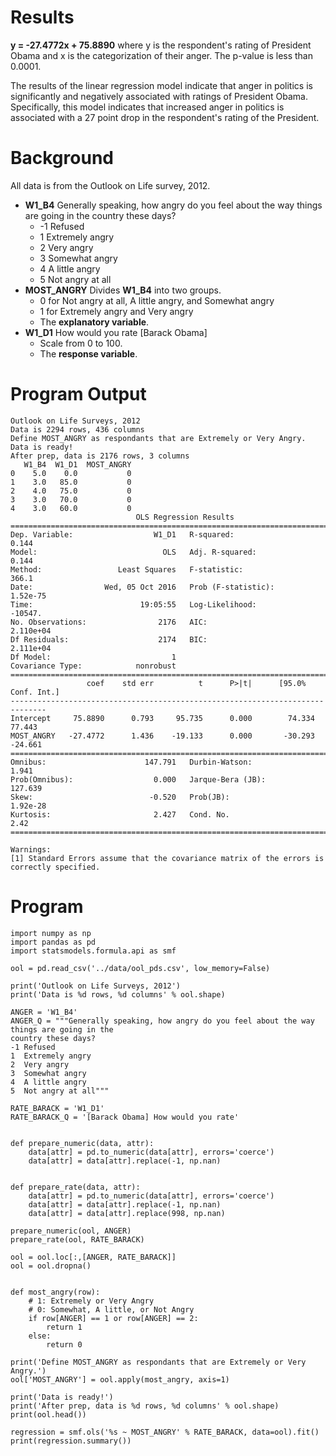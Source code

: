 
# Results
**y = -27.4772x + 75.8890** where y is the respondent's rating of President Obama and x is the categorization of their anger.
The p-value is less than 0.0001.

The results of the linear regression model indicate that anger in politics is significantly and negatively associated
with ratings of President Obama. Specifically, this model indicates that increased anger in politics is associated with
a 27 point drop in the respondent's rating of the President.

# Background
All data is from the Outlook on Life survey, 2012.

* **W1_B4** Generally speaking, how angry do you feel about the way things are going in the country these days?
  * -1 Refused
  * 1  Extremely angry
  * 2  Very angry
  * 3  Somewhat angry
  * 4  A little angry
  * 5  Not angry at all
* **MOST_ANGRY** Divides **W1_B4** into two groups.
  * 0 for Not angry at all, A little angry, and Somewhat angry
  * 1 for Extremely angry and Very angry
  * The **explanatory variable**.
* **W1_D1** How would you rate [Barack Obama]
  * Scale from 0 to 100.
  * The **response variable**.

# Program Output

```
Outlook on Life Surveys, 2012
Data is 2294 rows, 436 columns
Define MOST_ANGRY as respondants that are Extremely or Very Angry.
Data is ready!
After prep, data is 2176 rows, 3 columns
   W1_B4  W1_D1  MOST_ANGRY
0    5.0    0.0           0
1    3.0   85.0           0
2    4.0   75.0           0
3    3.0   70.0           0
4    3.0   60.0           0
                            OLS Regression Results
==============================================================================
Dep. Variable:                  W1_D1   R-squared:                       0.144
Model:                            OLS   Adj. R-squared:                  0.144
Method:                 Least Squares   F-statistic:                     366.1
Date:                Wed, 05 Oct 2016   Prob (F-statistic):           1.52e-75
Time:                        19:05:55   Log-Likelihood:                -10547.
No. Observations:                2176   AIC:                         2.110e+04
Df Residuals:                    2174   BIC:                         2.111e+04
Df Model:                           1
Covariance Type:            nonrobust
==============================================================================
                 coef    std err          t      P>|t|      [95.0% Conf. Int.]
------------------------------------------------------------------------------
Intercept     75.8890      0.793     95.735      0.000        74.334    77.443
MOST_ANGRY   -27.4772      1.436    -19.133      0.000       -30.293   -24.661
==============================================================================
Omnibus:                      147.791   Durbin-Watson:                   1.941
Prob(Omnibus):                  0.000   Jarque-Bera (JB):              127.639
Skew:                          -0.520   Prob(JB):                     1.92e-28
Kurtosis:                       2.427   Cond. No.                         2.42
==============================================================================

Warnings:
[1] Standard Errors assume that the covariance matrix of the errors is correctly specified.
```

# Program
```
import numpy as np
import pandas as pd
import statsmodels.formula.api as smf

ool = pd.read_csv('../data/ool_pds.csv', low_memory=False)

print('Outlook on Life Surveys, 2012')
print('Data is %d rows, %d columns' % ool.shape)

ANGER = 'W1_B4'
ANGER_Q = """Generally speaking, how angry do you feel about the way things are going in the
country these days?
-1 Refused
1  Extremely angry
2  Very angry
3  Somewhat angry
4  A little angry
5  Not angry at all"""

RATE_BARACK = 'W1_D1'
RATE_BARACK_Q = '[Barack Obama] How would you rate'


def prepare_numeric(data, attr):
    data[attr] = pd.to_numeric(data[attr], errors='coerce')
    data[attr] = data[attr].replace(-1, np.nan)


def prepare_rate(data, attr):
    data[attr] = pd.to_numeric(data[attr], errors='coerce')
    data[attr] = data[attr].replace(-1, np.nan)
    data[attr] = data[attr].replace(998, np.nan)

prepare_numeric(ool, ANGER)
prepare_rate(ool, RATE_BARACK)

ool = ool.loc[:,[ANGER, RATE_BARACK]]
ool = ool.dropna()


def most_angry(row):
    # 1: Extremely or Very Angry
    # 0: Somewhat, A little, or Not Angry
    if row[ANGER] == 1 or row[ANGER] == 2:
        return 1
    else:
        return 0

print('Define MOST_ANGRY as respondants that are Extremely or Very Angry.')
ool['MOST_ANGRY'] = ool.apply(most_angry, axis=1)

print('Data is ready!')
print('After prep, data is %d rows, %d columns' % ool.shape)
print(ool.head())

regression = smf.ols('%s ~ MOST_ANGRY' % RATE_BARACK, data=ool).fit()
print(regression.summary())
```
